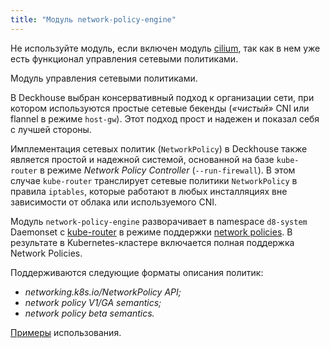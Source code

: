 ```yaml
---
title: "Модуль network-policy-engine"
---
```


<div class="docs__information warning active">
Не используйте модуль, если включен модуль <a href="../021-cni-cilium/">cilium</a>, так как в нем уже есть функционал управления сетевыми политиками.
</div>

Модуль управления сетевыми политиками.

В Deckhouse выбран консервативный подход к организации сети, при котором используются простые сетевые бекенды (*«чистый»* CNI или flannel в режиме `host-gw`). Этот подход прост и надежен и показал себя с лучшей стороны.

Имплементация сетевых политик (`NetworkPolicy`) в Deckhouse также является простой и надежной системой, основанной на базе `kube-router` в режиме *Network Policy Controller* (`--run-firewall`). В этом случае `kube-router` транслирует сетевые политики `NetworkPolicy` в правила `iptables`, которые работают в любых инсталляциях вне зависимости от облака или используемого CNI.

Модуль `network-policy-engine` разворачивает в namespace `d8-system` Daemonset с [kube-router](https://github.com/cloudnativelabs/kube-router) в режиме поддержки [network policies](https://kubernetes.io/docs/concepts/services-networking/network-policies/). В результате в Kubernetes-кластере включается полная поддержка Network Policies.

Поддерживаются следующие форматы описания политик:
- *networking.k8s.io/NetworkPolicy API;*
- *network policy V1/GA semantics;*
- *network policy beta semantics.*

[Примеры](https://github.com/ahmetb/kubernetes-network-policy-recipes) использования.
